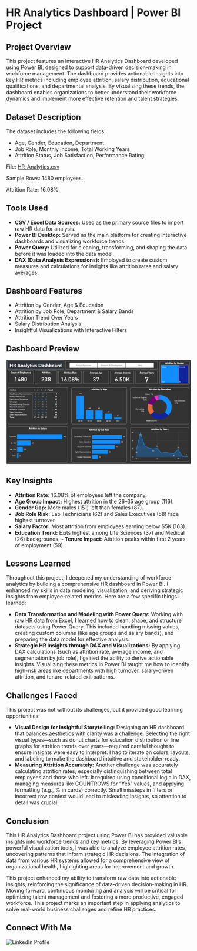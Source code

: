 # HR Analytics Dashboard | Power BI Project

## Project Overview
This project features an interactive HR Analytics Dashboard developed using Power BI, designed to support data-driven decision-making in workforce management. The dashboard provides actionable insights into key HR metrics including employee attrition, salary distribution, educational qualifications, and departmental analysis. By visualizing these trends, the dashboard enables organizations to better understand their workforce dynamics and implement more effective retention and talent strategies.

## Dataset Description
The dataset includes the following fields:
- Age, Gender, Education, Department
- Job Role, Monthly Income, Total Working Years
- Attrition Status, Job Satisfaction, Performance Rating

File: [HR_Analytics.csv](https://github.com/Mumo-The-Analyst/HR_Analytics_with_PowerBI/blob/main/HR_Analytics.csv)

Sample Rows: 1480 employees.

Attrition Rate: 16.08%.

## Tools Used
- **CSV / Excel Data Sources:** Used as the primary source files to import raw HR data for analysis.
- **Power BI Desktop:** Served as the main platform for creating interactive dashboards and visualizing workforce trends.
- **Power Query:** Utilized for cleaning, transforming, and shaping the data before it was loaded into the data model.
- **DAX (Data Analysis Expressions):** Employed to create custom measures and calculations for insights like attrition rates and salary averages.

## Dashboard Features
- Attrition by Gender, Age & Education
- Attrition by Job Role, Department & Salary Bands
- Attrition Trend Over Years
- Salary Distribution Analysis
- Insightful Visualizations with Interactive Filters

## Dashboard Preview
![Dashboard Features](https://github.com/Mumo-The-Analyst/HR_Analytics_with_PowerBI/blob/main/HR_Analytics_Dashboard_PowerBI.png)

## Key Insights
- **Attrition Rate:** 16.08% of employees left the company.
- **Age Group Impact:** Highest attrition in the 26–35 age group (116).
- **Gender Gap:** More males (151) left than females (87).
- **Job Role Risk:** Lab Technicians (62) and Sales Executives (58) face highest turnover.
- **Salary Factor:** Most attrition from employees earning below $5K (163).
- **Education Trend:** Exits highest among Life Sciences (37) and Medical (26) backgrounds.
**- Tenure Impact:** Attrition peaks within first 2 years of employment (59).

## Lessons Learned
Throughout this project, I deepened my understanding of workforce analytics by building a comprehensive HR dashboard in Power BI. I enhanced my skills in data modeling, visualization, and deriving strategic insights from employee-related metrics. Here are a few specific things I learned:

- **Data Transformation and Modeling with Power Query:** Working with raw HR data from Excel, I learned how to clean, shape, and structure datasets using Power Query. This included handling missing values, creating custom columns (like age groups and salary bands), and preparing the data model for effective analysis.
- **Strategic HR Insights through DAX and Visualizations:** By applying DAX calculations (such as attrition rate, average income, and segmentation by job role), I gained the ability to derive actionable insights. Visualizing these metrics in Power BI taught me how to identify high-risk areas like departments with high turnover, salary-driven attrition, and tenure-related exit patterns.

## Challenges I Faced
This project was not without its challenges, but it provided good learning opportunities:
- **Visual Design for Insightful Storytelling:** Designing an HR dashboard that balances aesthetics with clarity was a challenge. Selecting the right visual types—such as donut charts for education distribution or line graphs for attrition trends over years—required careful thought to ensure insights were easy to interpret. I had to iterate on colors, layouts, and labeling to make the dashboard intuitive and stakeholder-ready.
- **Measuring Attrition Accurately:** Another challenge was accurately calculating attrition rates, especially distinguishing between total employees and those who left. It required using conditional logic in DAX, managing measures like COUNTROWS for “Yes” values, and applying formatting (e.g., % in cards) correctly. Small missteps in filters or incorrect row context would lead to misleading insights, so attention to detail was crucial.

## Conclusion
This HR Analytics Dashboard project using Power BI has provided valuable insights into workforce trends and key metrics. By leveraging Power BI’s powerful visualization tools, I was able to analyze employee attrition rates, uncovering patterns that inform strategic HR decisions. The integration of data from various HR systems allowed for a comprehensive view of organizational health, highlighting areas for improvement and growth.

This project enhanced my ability to transform raw data into actionable insights, reinforcing the significance of data-driven decision-making in HR. Moving forward, continuous monitoring and analysis will be critical for optimizing talent management and fostering a more productive, engaged workforce. This project marks an important step in applying analytics to solve real-world business challenges and refine HR practices.


## Connect With Me
![LinkedIn Profile](www.linkedin.com/in/mutisya-mumo-2960b633a)
